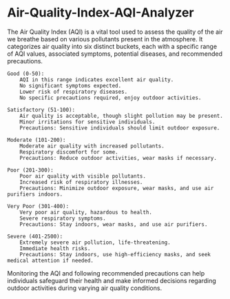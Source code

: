 # Air-Quality-Index-AQI-Analyzer
The Air Quality Index (AQI) is a vital tool used to assess the quality of the air we breathe based on various pollutants present in the atmosphere. It categorizes air quality into six distinct buckets, each with a specific range of AQI values, associated symptoms, potential diseases, and recommended precautions.

    Good (0-50):
        AQI in this range indicates excellent air quality.
        No significant symptoms expected.
        Lower risk of respiratory diseases.
        No specific precautions required, enjoy outdoor activities.

    Satisfactory (51-100):
        Air quality is acceptable, though slight pollution may be present.
        Minor irritations for sensitive individuals.
        Precautions: Sensitive individuals should limit outdoor exposure.

    Moderate (101-200):
        Moderate air quality with increased pollutants.
        Respiratory discomfort for some.
        Precautions: Reduce outdoor activities, wear masks if necessary.

    Poor (201-300):
        Poor air quality with visible pollutants.
        Increased risk of respiratory illnesses.
        Precautions: Minimize outdoor exposure, wear masks, and use air purifiers indoors.

    Very Poor (301-400):
        Very poor air quality, hazardous to health.
        Severe respiratory symptoms.
        Precautions: Stay indoors, wear masks, and use air purifiers.

    Severe (401-2500):
        Extremely severe air pollution, life-threatening.
        Immediate health risks.
        Precautions: Stay indoors, use high-efficiency masks, and seek medical attention if needed.

Monitoring the AQI and following recommended precautions can help individuals safeguard their health and make informed decisions regarding outdoor activities during varying air quality conditions. 

